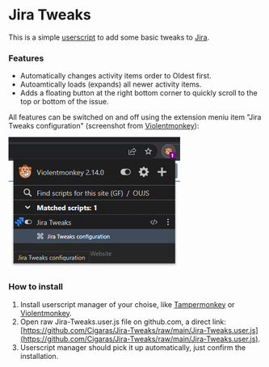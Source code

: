 # Jira Tweaks

This is a simple [userscript](https://en.wikipedia.org/wiki/Userscript) to add some basic tweaks to [Jira](https://www.atlassian.com/software/jira).

### Features

* Automatically changes activity items order to Oldest first.
* Autoamtically loads (expands) all newer activity items.
* Adds a floating button at the right bottom corner to quickly scroll to the top or bottom of the issue.

All features can be switched on and off using the extension meniu item "Jira Tweaks configuration" (screenshot from [Violentmonkey](https://violentmonkey.github.io/)):

![Screenshot of extension meniu](Menu.png)

### How to install

1. Install userscript manager of your choise, like [Tampermonkey](https://www.tampermonkey.net/) or [Violentmonkey](https://violentmonkey.github.io/).
2. Open raw Jira-Tweaks.user.js file on github.com, a direct link: [https://github.com/Cigaras/Jira-Tweaks/raw/main/Jira-Tweaks.user.js](https://github.com/Cigaras/Jira-Tweaks/raw/main/Jira-Tweaks.user.js).
3. Userscript manager should pick it up automatically, just confirm the installation.
